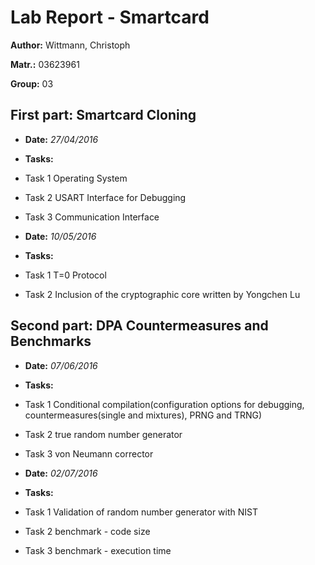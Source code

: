 # __Lab Report - Smartcard__ 

**Author:** Wittmann, Christoph

**Matr.:** 03623961

**Group:** 03       


## __First part: Smartcard Cloning__ ##

* **Date:** *27/04/2016*
* **Tasks:**          
 * Task 1 Operating System
 * Task 2 USART Interface for Debugging
 * Task 3 Communication Interface 		
 
* **Date:** *10/05/2016*
* **Tasks:**          
 * Task 1  T=0 Protocol
 * Task 2  Inclusion of the cryptographic core written by Yongchen Lu
 
## __Second part: DPA Countermeasures and Benchmarks__ ##

* **Date:** *07/06/2016*
* **Tasks:**          
 * Task 1 Conditional compilation(configuration options for debugging, countermeasures(single and mixtures), PRNG and TRNG)
 * Task 2 true random number generator  
 * Task 3 von Neumann corrector 		
 
* **Date:** *02/07/2016*
* **Tasks:**          
 * Task 1 Validation of random number generator with NIST
 * Task 2 benchmark - code size
 * Task 3 benchmark - execution time
